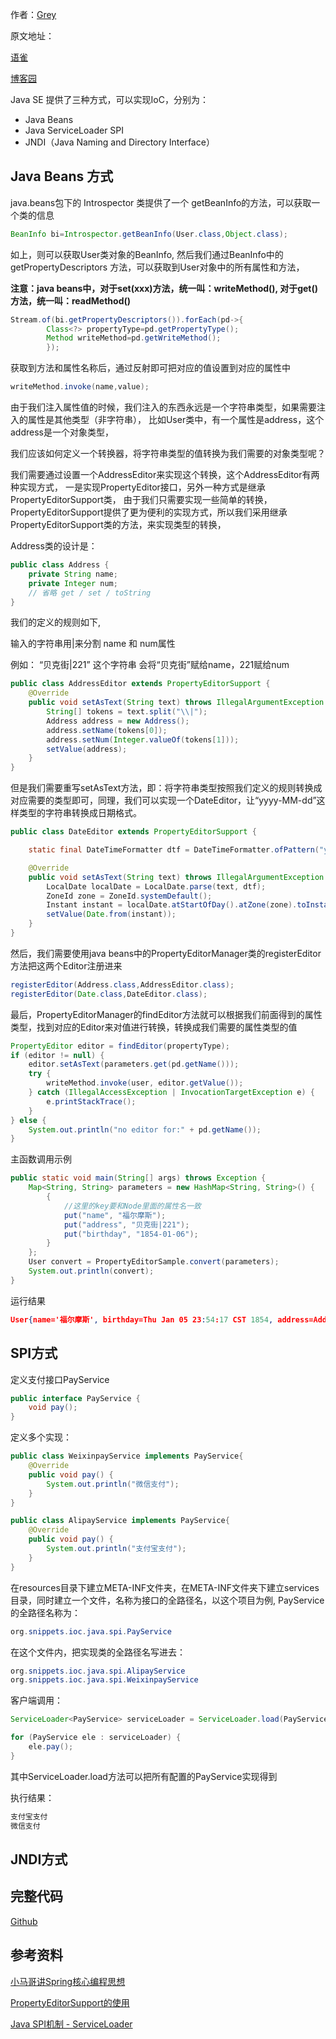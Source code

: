 作者：[Grey](https://www.cnblogs.com/greyzeng/)

原文地址：

[语雀](https://www.yuque.com/greyzeng/uzfhep/fa3zzc)

[博客园](https://www.cnblogs.com/greyzeng/p/14456314.html)

Java SE 提供了三种方式，可以实现IoC，分别为：

- Java Beans
- Java ServiceLoader SPI
- JNDI（Java Naming and Directory Interface）


## Java Beans 方式

java.beans包下的 Introspector 类提供了一个 getBeanInfo的方法，可以获取一个类的信息

```java
BeanInfo bi=Introspector.getBeanInfo(User.class,Object.class);
```

如上，则可以获取User类对象的BeanInfo, 然后我们通过BeanInfo中的 getPropertyDescriptors 方法，可以获取到User对象中的所有属性和方法，

**注意：java beans中，对于set(xxx)方法，统一叫：writeMethod(), 对于get() 方法，统一叫：readMethod()**

```java
Stream.of(bi.getPropertyDescriptors()).forEach(pd->{
        Class<?> propertyType=pd.getPropertyType();
        Method writeMethod=pd.getWriteMethod();
        });
```

获取到方法和属性名称后，通过反射即可把对应的值设置到对应的属性中

```java
writeMethod.invoke(name,value);
```

由于我们注入属性值的时候，我们注入的东西永远是一个字符串类型，如果需要注入的属性是其他类型（非字符串）， 比如User类中，有一个属性是address，这个address是一个对象类型，

我们应该如何定义一个转换器，将字符串类型的值转换为我们需要的对象类型呢？

我们需要通过设置一个AddressEditor来实现这个转换，这个AddressEditor有两种实现方式， 一是实现PropertyEditor接口，另外一种方式是继承PropertyEditorSupport类，
由于我们只需要实现一些简单的转换，PropertyEditorSupport提供了更为便利的实现方式，所以我们采用继承PropertyEditorSupport类的方法，来实现类型的转换，

Address类的设计是：

```java
public class Address {
    private String name;
    private Integer num;
    // 省略 get / set / toString
}
```

我们的定义的规则如下,

输入的字符串用|来分割 name 和 num属性

例如： “贝克街|221” 这个字符串 会将“贝克街”赋给name，221赋给num

```java
public class AddressEditor extends PropertyEditorSupport {
    @Override
    public void setAsText(String text) throws IllegalArgumentException {
        String[] tokens = text.split("\\|");
        Address address = new Address();
        address.setName(tokens[0]);
        address.setNum(Integer.valueOf(tokens[1]));
        setValue(address);
    }
}
```

但是我们需要重写setAsText方法，即：将字符串类型按照我们定义的规则转换成对应需要的类型即可，同理，我们可以实现一个DateEditor，让“yyyy-MM-dd”这样类型的字符串转换成日期格式。

```java
public class DateEditor extends PropertyEditorSupport {

    static final DateTimeFormatter dtf = DateTimeFormatter.ofPattern("yyyy-MM-dd");

    @Override
    public void setAsText(String text) throws IllegalArgumentException {
        LocalDate localDate = LocalDate.parse(text, dtf);
        ZoneId zone = ZoneId.systemDefault();
        Instant instant = localDate.atStartOfDay().atZone(zone).toInstant();
        setValue(Date.from(instant));
    }
}
```

然后，我们需要使用java beans中的PropertyEditorManager类的registerEditor方法把这两个Editor注册进来

```java
registerEditor(Address.class,AddressEditor.class);
registerEditor(Date.class,DateEditor.class);
```

最后，PropertyEditorManager的findEditor方法就可以根据我们前面得到的属性类型，找到对应的Editor来对值进行转换，转换成我们需要的属性类型的值

```java
PropertyEditor editor = findEditor(propertyType);
if (editor != null) {
    editor.setAsText(parameters.get(pd.getName()));
    try {
        writeMethod.invoke(user, editor.getValue());
    } catch (IllegalAccessException | InvocationTargetException e) {
        e.printStackTrace();
    }
} else {
    System.out.println("no editor for:" + pd.getName());
}
```

主函数调用示例

```java
public static void main(String[] args) throws Exception {
    Map<String, String> parameters = new HashMap<String, String>() {
        {
            //这里的key要和Node里面的属性名一致
            put("name", "福尔摩斯");
            put("address", "贝克街|221");
            put("birthday", "1854-01-06");
        }
    };
    User convert = PropertyEditorSample.convert(parameters);
    System.out.println(convert);
}
```

运行结果

```json
User{name='福尔摩斯', birthday=Thu Jan 05 23:54:17 CST 1854, address=Address{name='贝克街, 221 号}}
```

## SPI方式

定义支付接口PayService

```java
public interface PayService {
    void pay();
}
```

定义多个实现：

```java
public class WeixinpayService implements PayService{
    @Override
    public void pay() {
        System.out.println("微信支付");
    }
}
```

```java
public class AlipayService implements PayService{
    @Override
    public void pay() {
        System.out.println("支付宝支付");
    }
}
```

在resources目录下建立META-INF文件夹，在META-INF文件夹下建立services目录，同时建立一个文件，名称为接口的全路径名，以这个项目为例, PayService的全路径名称为：

```java
org.snippets.ioc.java.spi.PayService
```

在这个文件内，把实现类的全路径名写进去：

```java
org.snippets.ioc.java.spi.AlipayService
org.snippets.ioc.java.spi.WeixinpayService
```

客户端调用：

```java
ServiceLoader<PayService> serviceLoader = ServiceLoader.load(PayService.class);

for (PayService ele : serviceLoader) {
    ele.pay();
}
```

其中ServiceLoader.load方法可以把所有配置的PayService实现得到

执行结果：

```java
支付宝支付
微信支付
```


## JNDI方式

## 完整代码

[Github](https://github.com/GreyZeng/thinking-in-spring/java-beans-demo)

## 参考资料

[小马哥讲Spring核心编程思想](https://time.geekbang.org/course/intro/100042601)

[PropertyEditorSupport的使用](https://blog.csdn.net/u010398771/article/details/82968574)

[Java SPI机制 - ServiceLoader](https://zhuanlan.zhihu.com/p/67665359)